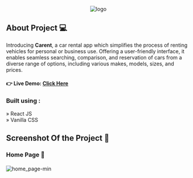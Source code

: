 <p align="center">
  <img src="https://github.com/vinayak-madivalar/car-rental-app/assets/88304037/b2ad3fb6-c00e-42f2-8714-c171d01dfeb2" alt="logo" /> 
</p>

###

## About Project 💻

Introducing **Carent**, a car rental app which simplifies the process of renting vehicles for personal or business use. Offering a user-friendly interface, it enables seamless searching, comparison, and reservation of cars from a diverse range of options, including various makes, models, sizes, and prices.

#### 👉 Live Demo: [Click Here](https://carent-one.vercel.app/) 

####

### Built using :

» React JS <br/>
» Vanilla CSS 

## Screenshot Of the Project 📸

### Home Page 🏡

#### 

![home_page-min](https://github.com/vinayak-madivalar/car-rental-app/assets/88304037/f518b2f2-2122-4e24-aeed-c316b0e51974)



